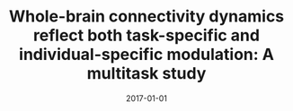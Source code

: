 ---
title: "Whole-brain connectivity dynamics reflect both task-specific and individual-specific modulation: A multitask study"
date: 2017-01-01
authors_string: Hua Xie, Vince Calhoun, Javier Gonzalez-Castillo, Eswar Damaraju, Robyn Miller, Peter Bandettini, Sunanda Mitra
authors:
   - Hua Xie
   - Vince Calhoun
   - Javier Gonzalez-Castillo
   - Eswar Damaraju
   - Robyn Miller
   - Peter Bandettini
   - Sunanda Mitra
author_ids:
   - javier_gonzalez-castillo
   - peter_bandettini
journal: 'NeuroImage'
volume: 
issue: 
pages: 
book_title: ''
publisher: ''
abstract: ""
project_id: bold_connectivity_dynamics
paper_url: http://linkinghub.elsevier.com/retrieve/pii/S1053811917304494
doi: 10.1016/j.neuroimage.2017.05.050
data_loc: ''
code_loc: ''
file: '/assets/publications//assets/publications/'
file_name: '/assets/publications/'
type: journal_article
pub_str: ' (2017) NeuroImage '
layout: publication 
---